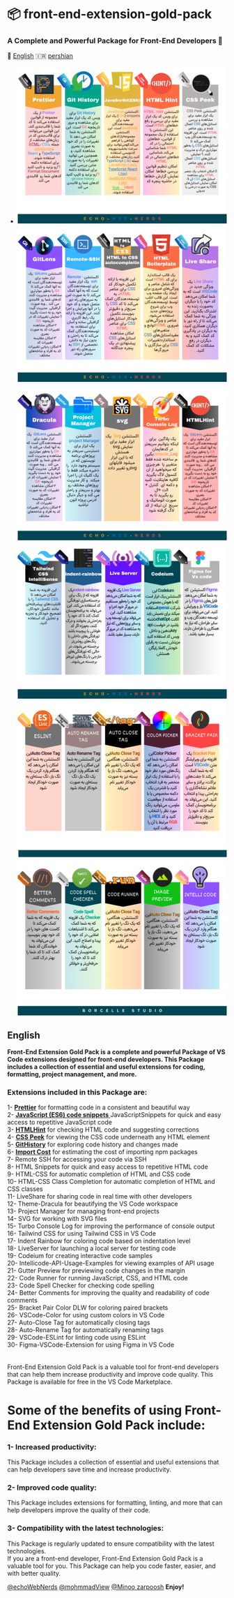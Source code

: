 # 📦 front-end-extension-gold-pack  
### A Complete and Powerful Package for Front-End Developers 🥇
🏴󠁧󠁢󠁥󠁮󠁧󠁿 <a href="#English">English</a> 🇮🇷 <a href="">pershian</a> 

* ![alt](./image/2.png)
![alt](./image/3.png)
![alt](./image/4.png)
![alt](./image/5.png)
![alt](./image/6.png)
![alt](./image/7.png)

## English
**<p> Front-End Extension Gold Pack is a complete and powerful Package of VS Code extensions designed for front-end developers. This Package includes a collection of essential and useful extensions for coding, formatting, project management, and more. </p>**
### Extensions included in this Package are:

1- [**Prettier**](https://marketplace.visualstudio.com/items?itemName=esbenp.prettier-vscode)  for formatting code in a consistent and beautiful way <br>
2- [**JavaScript (ES6) code snippets** ](https://marketplace.visualstudio.com/items?itemName=xabikos.JavaScriptSnippets)JavaScriptSnippets for quick and easy access to repetitive JavaScript code <br>
3- [**HTMLHint**](https://marketplace.visualstudio.com/items?itemName=HTMLHint.vscode-htmlhint) for checking HTML code and suggesting corrections <br>
4- [**CSS Peek**](https://marketplace.visualstudio.com/items?itemName=pranaygp.vscode-css-peek) for viewing the CSS code underneath any HTML element <br>
5- [**GitHistory**](https://marketplace.visualstudio.com/items?itemName=donjayamanne.githistory) for exploring code history and changes made <br>
6- [**Import Cost**](https://marketplace.visualstudio.com/items?itemName=wix.vscode-import-cost) for estimating the cost of importing npm packages <br>
7- Remote SSH for accessing your code via SSH <br>
8- HTML Snippets for quick and easy access to repetitive HTML code <br>
9- HTML-CSS for automatic completion of HTML and CSS code <br>
10- HTML-CSS Class Completion for automatic completion of HTML and CSS classes <br>
11- LiveShare for sharing code in real time with other developers <br>
12- Theme-Dracula for beautifying the VS Code workspace <br>
13- Project Manager for managing front-end projects <br>
14- SVG for working with SVG files <br>
15- Turbo Console Log for improving the performance of console output <br>
16- Tailwind CSS for using Tailwind CSS in VS Code <br>
17- Indent Rainbow for coloring code based on indentation level <br>
18- LiveServer for launching a local server for testing code <br>
19- Codeium for creating interactive code samples <br>
20- Intellicode-API-Usage-Examples for viewing examples of API usage <br>
21- Gutter Preview for previewing code changes in the margin <br>
22- Code Runner for running JavaScript, CSS, and HTML code <br>
23- Code Spell Checker for checking code spelling <br>
24- Better Comments for improving the quality and readability of code comments <br>
25- Bracket Pair Color DLW for coloring paired brackets <br>
26- VSCode-Color for using custom colors in VS Code <br>
27- Auto-Close Tag for automatically closing tags <br>
28- Auto-Rename Tag for automatically renaming tags <br>
29- VSCode-ESLint for linting code using ESLint <br>
30- Figma-VSCode-Extension for using Figma in VS Code <br>
<br><br>
Front-End Extension Gold Pack is a valuable tool for front-end developers that can help them increase productivity and improve code quality. This Package is available for free in the VS Code Marketplace.

<h1>Some of the benefits of using Front-End Extension Gold Pack include:</h1>

<h3>1- Increased productivity:</h3> This Package includes a collection of essential and useful extensions that can help developers save time and increase productivity.<br>
<h3>2- Improved code quality: </h3>This Package includes extensions for formatting, linting, and more that can help developers improve the quality of their code.<br>
<h3>3- Compatibility with the latest technologies: </h3>This Package is regularly updated to ensure compatibility with the latest technologies.<br>
If you are a front-end developer, Front-End Extension Gold Pack is a valuable tool for you. This Package can help you code faster, easier, and with better quality.



[@echoWebNerds](https://github.com/echoWebNerds)
[@mohmmadView](https://github.com/mohmmadView/)
[@Minoo zarpoosh](https://github.com/Zarpoosh)
**Enjoy!**
